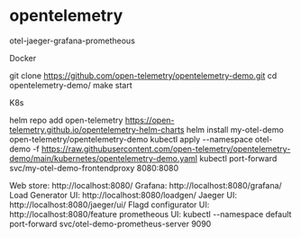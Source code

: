 # opentelemetry
otel-jaeger-grafana-prometheous


Docker

git clone https://github.com/open-telemetry/opentelemetry-demo.git
cd opentelemetry-demo/
make start

K8s

helm repo add open-telemetry https://open-telemetry.github.io/opentelemetry-helm-charts
helm install my-otel-demo open-telemetry/opentelemetry-demo
kubectl apply --namespace otel-demo -f https://raw.githubusercontent.com/open-telemetry/opentelemetry-demo/main/kubernetes/opentelemetry-demo.yaml
kubectl port-forward svc/my-otel-demo-frontendproxy 8080:8080

Web store: http://localhost:8080/
Grafana: http://localhost:8080/grafana/
Load Generator UI: http://localhost:8080/loadgen/
Jaeger UI: http://localhost:8080/jaeger/ui/
Flagd configurator UI: http://localhost:8080/feature
prometheous UI: kubectl --namespace default port-forward svc/otel-demo-prometheus-server 9090
